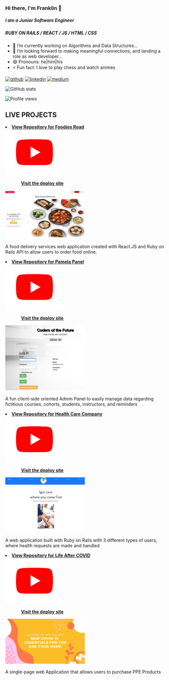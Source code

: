 ### Hi there, I'm Franklin 👋
##### I am a Junior Software Engineer 

##### RUBY ON RAILS  / REACT / JS / HTML / CSS

- 🔭 I’m currently working on Algorithms and Data Structures...
- 🤔 I’m looking forward to making meaningful connections, and landing a role as web developer...
- 😄 Pronouns: he|him|his
- ⚡ Fun fact: I love to play chess and watch animes

[<img src='https://cdn.jsdelivr.net/npm/simple-icons@3.0.1/icons/github.svg' alt='github' height='40'>](https://github.com/fbado66)  [<img src='https://cdn.jsdelivr.net/npm/simple-icons@3.0.1/icons/linkedin.svg' alt='linkedin' height='40'>](https://www.linkedin.com/in/franklin-bado/)  [<img src='https://cdn.jsdelivr.net/npm/simple-icons@3.0.1/icons/medium.svg' alt='medium' height='40'>](https://medium.com/@fbado66)  

![GitHub stats](https://github-readme-stats.vercel.app/api?username=fbado66&show_icons=true)  

![Profile views](https://gpvc.arturio.dev/fbado66)  


## LIVE PROJECTS
<li><a href="https://github.com/fbado66/Mod5_frontEnd" ><strong>View Repository for Foodies Road</strong> </a> <br/>
    <a href='https://youtu.be/yN79Rd1UY08'><img src='/youtube-logo.png' /></a><br>
    <p style='margin-left: 50px!important'><a href="https://evening-taiga-01396.herokuapp.com/" target='_blank'><strong>Visit the deploy site</strong></a></p> 
  <a href="https://evening-taiga-01396.herokuapp.com/" target="_blank"><img style='width: 50%;'src='/foodies_road.png'></a> <br/>
  <p>A food delivery services web application created with React.JS and Ruby on Rails API to allow users to order food online. </p>
</li>
<li><a href="https://github.com/fbado66/Pamela_panel"><strong> View Repository for Pamela Panel </strong></a> <br/>
    <a href='https://youtu.be/-KmdzI8OZVQ'><img src='/youtube-logo.png'></a><br>
     <p style='margin-left: 50px!important'><a href="https://murmuring-hamlet-99473.herokuapp.com/" target='_blank'><strong>Visit the deploy site</strong></a></p> 
  <a href="https://murmuring-hamlet-99473.herokuapp.com/"><img style='width: 50%;'src='/admin_panel.png'/></a> <br/>
<p>A fun client-side oriented Admin Panel to easily manage data regarding fictitious courses, cohorts, students, instructors, and reminders</p>
</li>
<li><a href="https://github.com/fbado66/Health_care_company"><strong>View Repository for Health Care Company </strong></a> <br/>
        <a href='https://youtu.be/3pMCatjNueQ'><img src='/youtube-logo.png' /></a><br>   
      <p style='margin-left: 50px!important'><a href="https://peaceful-headland-40438.herokuapp.com/" target="_blank"><strong>Visit the deploy site</strong></a> <p/>
  <a href="https://peaceful-headland-40438.herokuapp.com/" target="_blank"><img style='width: 50%;'src='/igor_care.png'/></a> <br/>
<p>A web application built with Ruby on Rails with 3 different types of users, where health requests are made and handled</p>
</li>
<li><a href="https://github.com/fbado66/Life-after-Covid"><strong> View Repository for Life After COVID </strong></a> <br/>
    <a href='https://youtu.be/YOLEMmg3FCU'><img src='/youtube-logo.png' /></a><br>
    <p style='margin-left: 50px!important'><a href="https://fbado66.github.io/Life-after-Covid/"><strong>Visit the deploy site</strong></a></p> 
  <a href="https://fbado66.github.io/Life-after-Covid/"><img style='width: 50%;'src='/main_banner.png'/></a> <br/>
<p>A single-page web Application that allows users to purchase PPE Products</p>
</li>

